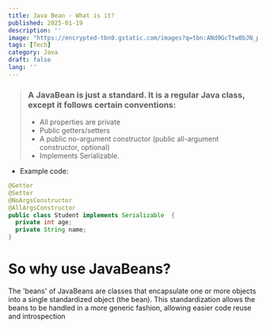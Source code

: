 ```yaml
---
title: Java Bean - What is it?
published: 2025-01-19
description: ''
image: "https://encrypted-tbn0.gstatic.com/images?q=tbn:ANd9GcTtw0bJN_peKfK9VqGLSAZ_PGTkDM4HAGjokg&s"
tags: [Tech]
category: Java
draft: false
lang: ''
---
```


> ###  A JavaBean is just a standard. It is a regular Java class, except it follows certain conventions:
> - All properties are private
> - Public getters/setters
> - A public no-argument constructor (public all-argument constructor, optional)
> - Implements Serializable.

- Example code:

```java
@Getter
@Setter
@NoArgsConstructor
@AllArgsConstructor
public class Student implements Serializable  {
  private int age;
  private String name;
}
```

# So why use JavaBeans?

The 'beans' of JavaBeans are classes that encapsulate one or more objects into a single standardized object (the bean). This standardization allows the beans to be handled in a more generic fashion, allowing easier code reuse and introspection
